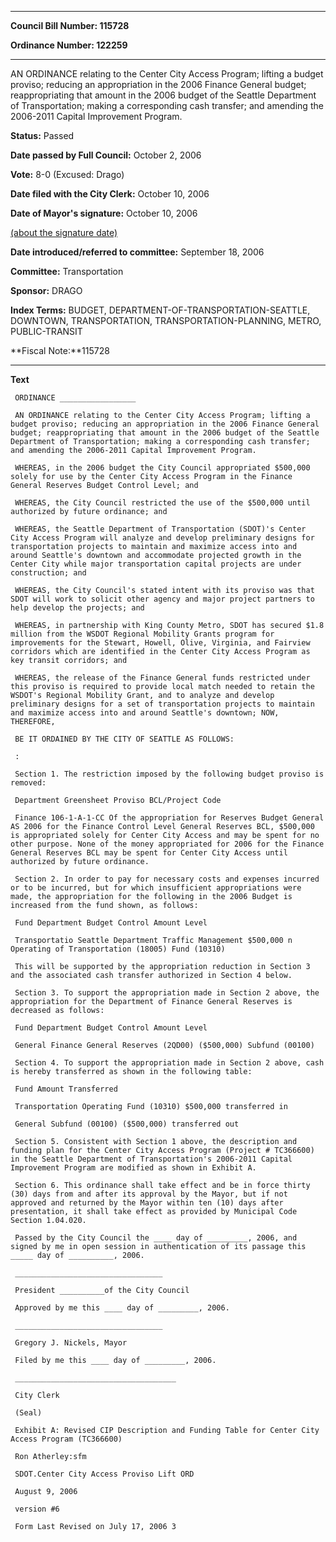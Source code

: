 

********

**Council Bill Number: 115728**
   
**Ordinance Number: 122259**
********

 AN ORDINANCE relating to the Center City Access Program; lifting a budget proviso; reducing an appropriation in the 2006 Finance General budget; reappropriating that amount in the 2006 budget of the Seattle Department of Transportation; making a corresponding cash transfer; and amending the 2006-2011 Capital Improvement Program.

**Status:** Passed
   
**Date passed by Full Council:** October 2, 2006
   
**Vote:** 8-0 (Excused: Drago)
   
**Date filed with the City Clerk:** October 10, 2006
   
**Date of Mayor's signature:** October 10, 2006
   
[(about the signature date)](/~public/approvaldate.htm)
   
   
   
**Date introduced/referred to committee:** September 18, 2006
   
**Committee:** Transportation
   
**Sponsor:** DRAGO
   
   
**Index Terms:** BUDGET, DEPARTMENT-OF-TRANSPORTATION-SEATTLE, DOWNTOWN, TRANSPORTATION, TRANSPORTATION-PLANNING, METRO, PUBLIC-TRANSIT

**Fiscal Note:**115728

********

**Text**
   
```
 ORDINANCE _________________

 AN ORDINANCE relating to the Center City Access Program; lifting a budget proviso; reducing an appropriation in the 2006 Finance General budget; reappropriating that amount in the 2006 budget of the Seattle Department of Transportation; making a corresponding cash transfer; and amending the 2006-2011 Capital Improvement Program.

 WHEREAS, in the 2006 budget the City Council appropriated $500,000 solely for use by the Center City Access Program in the Finance General Reserves Budget Control Level; and

 WHEREAS, the City Council restricted the use of the $500,000 until authorized by future ordinance; and

 WHEREAS, the Seattle Department of Transportation (SDOT)'s Center City Access Program will analyze and develop preliminary designs for transportation projects to maintain and maximize access into and around Seattle's downtown and accommodate projected growth in the Center City while major transportation capital projects are under construction; and

 WHEREAS, the City Council's stated intent with its proviso was that SDOT will work to solicit other agency and major project partners to help develop the projects; and

 WHEREAS, in partnership with King County Metro, SDOT has secured $1.8 million from the WSDOT Regional Mobility Grants program for improvements for the Stewart, Howell, Olive, Virginia, and Fairview corridors which are identified in the Center City Access Program as key transit corridors; and

 WHEREAS, the release of the Finance General funds restricted under this proviso is required to provide local match needed to retain the WSDOT's Regional Mobility Grant, and to analyze and develop preliminary designs for a set of transportation projects to maintain and maximize access into and around Seattle's downtown; NOW, THEREFORE,

 BE IT ORDAINED BY THE CITY OF SEATTLE AS FOLLOWS:

 :

 Section 1. The restriction imposed by the following budget proviso is removed:

 Department Greensheet Proviso BCL/Project Code

 Finance 106-1-A-1-CC Of the appropriation for Reserves Budget General AS 2006 for the Finance Control Level General Reserves BCL, $500,000 is appropriated solely for Center City Access and may be spent for no other purpose. None of the money appropriated for 2006 for the Finance General Reserves BCL may be spent for Center City Access until authorized by future ordinance.

 Section 2. In order to pay for necessary costs and expenses incurred or to be incurred, but for which insufficient appropriations were made, the appropriation for the following in the 2006 Budget is increased from the fund shown, as follows:

 Fund Department Budget Control Amount Level

 Transportatio Seattle Department Traffic Management $500,000 n Operating of Transportation (18005) Fund (10310)

 This will be supported by the appropriation reduction in Section 3 and the associated cash transfer authorized in Section 4 below.

 Section 3. To support the appropriation made in Section 2 above, the appropriation for the Department of Finance General Reserves is decreased as follows:

 Fund Department Budget Control Amount Level

 General Finance General Reserves (2QD00) ($500,000) Subfund (00100)

 Section 4. To support the appropriation made in Section 2 above, cash is hereby transferred as shown in the following table:

 Fund Amount Transferred

 Transportation Operating Fund (10310) $500,000 transferred in

 General Subfund (00100) ($500,000) transferred out

 Section 5. Consistent with Section 1 above, the description and funding plan for the Center City Access Program (Project # TC366600) in the Seattle Department of Transportation's 2006-2011 Capital Improvement Program are modified as shown in Exhibit A.

 Section 6. This ordinance shall take effect and be in force thirty (30) days from and after its approval by the Mayor, but if not approved and returned by the Mayor within ten (10) days after presentation, it shall take effect as provided by Municipal Code Section 1.04.020.

 Passed by the City Council the ____ day of _________, 2006, and signed by me in open session in authentication of its passage this _____ day of __________, 2006.

 _________________________________

 President __________of the City Council

 Approved by me this ____ day of _________, 2006.

 _________________________________

 Gregory J. Nickels, Mayor

 Filed by me this ____ day of _________, 2006.

 ____________________________________

 City Clerk

 (Seal)

 Exhibit A: Revised CIP Description and Funding Table for Center City Access Program (TC366600)

 Ron Atherley:sfm

 SDOT.Center City Access Proviso Lift ORD

 August 9, 2006

 version #6

 Form Last Revised on July 17, 2006 3

```
